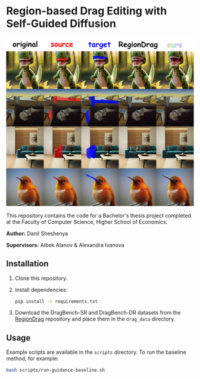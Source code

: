 # Region-based Drag Editing with Self-Guided Diffusion

![](assets/demo.jpg)

This repository contains the code for a Bachelor's thesis project completed at the Faculty of Computer Science, Higher School of Economics.

**Author:** Danil Sheshenya

**Supervisors:** Aibek Alanov & Alexandra Ivanova

## Installation

1.  Clone this repository.
2.  Install dependencies:

    ```bash
    pip install -r requirements.txt
    ```
3.  Download the DragBench-SR and DragBench-DR datasets from the [RegionDrag](https://github.com/Visual-AI/RegionDrag) repository and place them in the `drag_data` directory.

## Usage

Example scripts are available in the `scripts` directory. To run the baseline method, for example:

```bash
bash scripts/run-guidance-baseline.sh
```